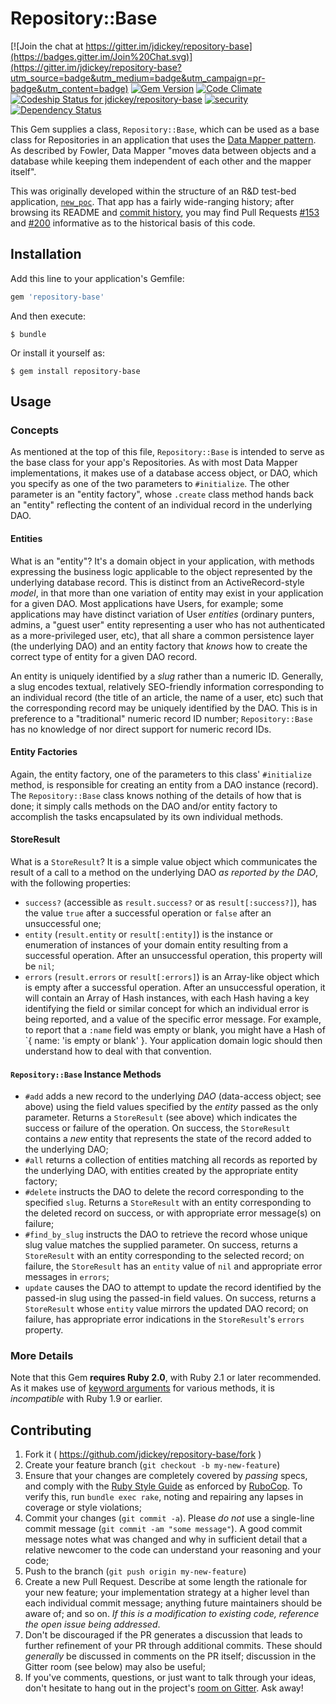 # Repository::Base

[![Join the chat at https://gitter.im/jdickey/repository-base](https://badges.gitter.im/Join%20Chat.svg)](https://gitter.im/jdickey/repository-base?utm_source=badge&utm_medium=badge&utm_campaign=pr-badge&utm_content=badge)
[![Gem Version](https://badge.fury.io/rb/repository-base.svg)](http://badge.fury.io/rb/repository-base)
[![Code Climate](https://codeclimate.com/github/jdickey/repository-base.png)](https://codeclimate.com/github/jdickey/repository-base)
[ ![Codeship Status for jdickey/repository-base](https://codeship.com/projects/2e3dfaa0-8950-0132-3d83-4e5a44c3ddcb/status?branch=master)](https://codeship.com/projects/59675)
[![security](https://hakiri.io/github/jdickey/repository-base/master.svg)](https://hakiri.io/github/jdickey/repository-base/master)
[![Dependency Status](https://gemnasium.com/jdickey/repository-base.svg)](https://gemnasium.com/jdickey/repository-base)

This Gem supplies a class, `Repository::Base`, which can be used as a base class
for Repositories in an application that uses the
[Data Mapper pattern](http://martinfowler.com/eaaCatalog/dataMapper.html).
As described by Fowler, Data Mapper "moves data between objects and a database
while keeping them independent of each other and the mapper itself".

This was originally developed within the structure of an R&D test-bed application,
[`new_poc`](https://github.com/jdickey/new_poc). That app has a fairly wide-ranging
history; after browsing its README and
[commit history](https://github.com/jdickey/new_poc/commits), you may find Pull
Requests [#153](https://github.com/jdickey/new_poc/pull/153) and
[#200](https://github.com/jdickey/new_poc/pull/153) informative as to the
historical basis of this code.

## Installation

Add this line to your application's Gemfile:

```ruby
gem 'repository-base'
```

And then execute:

    $ bundle

Or install it yourself as:

    $ gem install repository-base

## Usage

### Concepts

As mentioned at the top of this file, `Repository::Base` is intended to serve as
the base class for your app's Repositories. As with most Data Mapper
implementations, it makes use of a database access object, or DAO, which you
specify as one of the two parameters to `#initialize`. The other parameter is an
"entity factory", whose `.create` class method hands back an "entity" reflecting
the content of an individual record in the underlying DAO.

#### Entities

What is an "entity"? It's a domain object in your application, with methods
expressing the business logic applicable to the object represented by the underlying
database record. This is distinct from an ActiveRecord-style *model*, in that
more than one variation of entity may exist in your application for a given DAO.
Most applications have Users, for example; some applications may have distinct
variation of User *entities* (ordinary punters, admins, a "guest user" entity
representing a user who has not authenticated as a more-privileged user, etc),
that all share a common persistence layer (the underlying DAO) and an entity
factory that *knows* how to create the correct type of entity for a given DAO
record.

An entity is uniquely identified by a *slug* rather than a numeric ID. Generally,
a slug encodes textual, relatively SEO-friendly information corresponding to an
individual record (the title of an article, the name of a user, etc) such that
the corresponding record may be uniquely identified by the DAO. This is in
preference to a "traditional" numeric record ID number; `Repository::Base` has
no knowledge of nor direct support for numeric record IDs.

#### Entity Factories

Again, the entity factory, one of the parameters to this class' `#initialize`
method, is responsible for creating an entity from a DAO instance (record). The
`Repository::Base` class knows nothing of the details of how that is done; it
simply calls methods on the DAO and/or entity factory to accomplish the tasks
encapsulated by its own individual methods. 

#### StoreResult

What is a `StoreResult`? It is a simple value object which communicates the
result of a call to a method on the underlying DAO *as reported by the DAO*,
with the following properties:

* `success?` (accessible as `result.success?` or as `result[:success?]`), has the value `true` after a successful operation or `false` after an unsuccessful one;
* `entity` (`result.entity` or `result[:entity]`) is the instance or enumeration of instances of your domain entity resulting from a successful operation. After an unsuccessful operation, this property will be `nil`;
* `errors` (`result.errors` or `result[:errors]`) is an Array-like object which is empty after a successful operation. After an unsuccessful operation, it will contain an Array of Hash instances, with each Hash having a key identifying the field or similar concept for which an individual error is being reported, and a value of the specific error message. For example, to report that a `:name` field was empty or blank, you might have a Hash of `{ name: 'is empty or blank' }. Your application domain logic should then understand how to deal with that convention.

#### `Repository::Base` Instance Methods

* `#add` adds a new record to the underlying *DAO* (data-access object; see above) using the field values specified by the *entity* passed as the only parameter. Returns a `StoreResult` (see above) which indicates the success or failure of the operation. On success, the `StoreResult` contains a *new* entity that represents the state of the record added to the underlying DAO;
* `#all` returns a collection of entities matching all records as reported by the underlying DAO, with entities created by the appropriate entity factory;
* `#delete` instructs the DAO to delete the record corresponding to the specified `slug`. Returns a `StoreResult` with an entity corresponding to the deleted record on success, or with appropriate error message(s) on failure;
* `#find_by_slug` instructs the DAO to retrieve the record whose unique slug value matches the supplied parameter. On success, returns a `StoreResult` with an entity corresponding to the selected record; on failure, the `StoreResult` has an `entity` value of `nil` and appropriate error messages in `errors`;
* `update` causes the DAO to attempt to update the record identified by the passed-in slug using the passed-in field values. On success, returns a `StoreResult` whose `entity` value mirrors the updated DAO record; on failure, has appropriate error indications in the `StoreResult`'s `errors` property.

### More Details

Note that this Gem **requires Ruby 2.0**, with Ruby 2.1 or later recommended. As it makes use of [keyword arguments](http://ruby-doc.org//core-2.1.0/doc/syntax/methods_rdoc.html#label-Keyword+Arguments) for various methods, it is *incompatible* with Ruby 1.9 or earlier.

## Contributing

1. Fork it ( https://github.com/jdickey/repository-base/fork )
1. Create your feature branch (`git checkout -b my-new-feature`)
1. Ensure that your changes are completely covered by *passing* specs, and comply with the [Ruby Style Guide](https://github.com/bbatsov/ruby-style-guide) as enforced by [RuboCop](https://github.com/bbatsov/rubocop). To verify this, run `bundle exec rake`, noting and repairing any lapses in coverage or style violations;
1. Commit your changes (`git commit -a`). Please *do not* use a single-line commit message (`git commit -am "some message"`). A good commit message notes what was changed and why in sufficient detail that a relative newcomer to the code can understand your reasoning and your code;
1. Push to the branch (`git push origin my-new-feature`)
1. Create a new Pull Request. Describe at some length the rationale for your new feature; your implementation strategy at a higher level than each individual commit message; anything future maintainers should be aware of; and so on. *If this is a modification to existing code, reference the open issue being addressed*.
1. Don't be discouraged if the PR generates a discussion that leads to further refinement of your PR through additional commits. These should *generally* be discussed in comments on the PR itself; discussion in the Gitter room (see below) may also be useful;
1. If you've comments, questions, or just want to talk through your ideas, don't hesitate to hang out in the project's [room on Gitter](https://gitter.im/jdickey/repository-base). Ask away!
